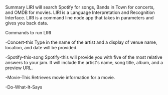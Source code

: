 Summary
LIRI will search Spotify for songs, Bands in Town for concerts, and OMDB for movies. LIRI is a Language Interpretation and Recognition Interface. LIRI is a command line node app that takes in parameters and gives you back data.


Commands to run LIRI

-Concert-this
Type in the name of the artist and a display of venue name, location, and date will be provided. 

-Spotify-this-song
Spotify-this will provide you with five of the most relative answers to your jam. It will include the artist's name, song title, album, and a preview URL. 

-Movie-This
Retrieves movie information for a movie. 

-Do-What-It-Says
